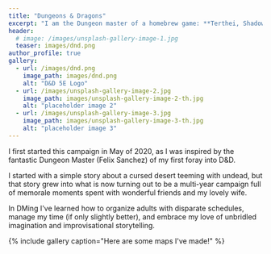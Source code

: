 ```yaml
---
title: "Dungeons & Dragons"
excerpt: "I am the Dungeon master of a homebrew game: **Terthei, Shadow's Wake**."
header:
  # image: /images/unsplash-gallery-image-1.jpg
  teaser: images/dnd.png
author_profile: true
gallery:
  - url: /images/dnd.png
    image_path: images/dnd.png
    alt: "D&D 5E Logo"
  - url: /images/unsplash-gallery-image-2.jpg
    image_path: images/unsplash-gallery-image-2-th.jpg
    alt: "placeholder image 2"
  - url: /images/unsplash-gallery-image-3.jpg
    image_path: images/unsplash-gallery-image-3-th.jpg
    alt: "placeholder image 3"
---
```


I first started this campaign in May of 2020, as I was inspired by the fantastic Dungeon Master (Felix Sanchez) of my first foray into D&D.

I started with a simple story about a cursed desert teeming with undead, but that story grew into what is now turning out to be a multi-year campaign full of memorale moments spent with wonderful friends and my lovely wife.

In DMing I've learned how to organize adults with disparate schedules, manage my time (if only slightly better), and embrace my love of unbridled imagination and improvisational storytelling.

{% include gallery caption="Here are some maps I've made!" %}